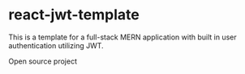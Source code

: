 # react-jwt-template

This is a template for a full-stack MERN application with built in user authentication utilizing JWT.

Open source project
